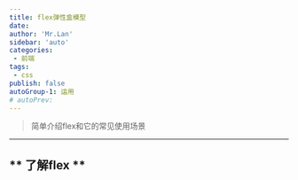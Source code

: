 ```yaml
---
title: flex弹性盒模型
date: 
author: 'Mr.Lan'
sidebar: 'auto'
categories: 
 - 前端
tags: 
 - css
publish: false
autoGroup-1: 运用
# autoPrev:
---
```


> 简单介绍flex和它的常见使用场景
<!-- more -->
***

## ** 了解flex **